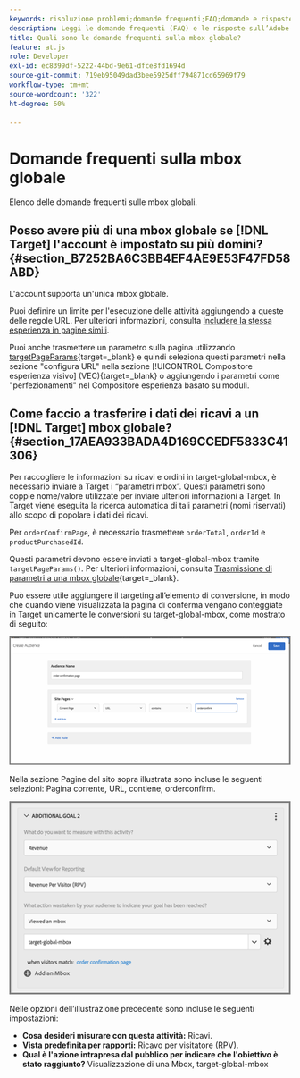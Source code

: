 ```yaml
---
keywords: risoluzione problemi;domande frequenti;FAQ;domande e risposte;globale;mbox globale
description: Leggi le domande frequenti (FAQ) e le risposte sull’Adobe [!DNL Target] mbox globali.
title: Quali sono le domande frequenti sulla mbox globale?
feature: at.js
role: Developer
exl-id: ec8399df-5222-44bd-9e61-dfce8fd1694d
source-git-commit: 719eb95049dad3bee5925dff794871cd65969f79
workflow-type: tm+mt
source-wordcount: '322'
ht-degree: 60%

---
```


# Domande frequenti sulla mbox globale

Elenco delle domande frequenti sulle mbox globali.

## Posso avere più di una mbox globale se [!DNL Target] l&#39;account è impostato su più domini? {#section_B7252BA6C3BB4EF4AE9E53F47FD58ABD}

L&#39;account supporta un&#39;unica mbox globale.

Puoi definire un limite per l&#39;esecuzione delle attività aggiungendo a queste delle regole URL. Per ulteriori informazioni, consulta [Includere la stessa esperienza in pagine simili](/help/main/c-experiences/c-visual-experience-composer/temtest.md#task_2539D51A18044F82B0D9895636546781).

Puoi anche trasmettere un parametro sulla pagina utilizzando [targetPageParams](https://developer.adobe.com/target/implement/client-side/atjs/atjs-functions/targetpageparams/){target=_blank} e quindi seleziona questi parametri nella sezione &quot;configura URL&quot; nella sezione [!UICONTROL Compositore esperienza visivo] (VEC){target=_blank} o aggiungendo i parametri come &quot;perfezionamenti&quot; nel Compositore esperienza basato su moduli.

## Come faccio a trasferire i dati dei ricavi a un [!DNL Target] mbox globale? {#section_17AEA933BADA4D169CCEDF5833C41306}

Per raccogliere le informazioni su ricavi e ordini in target-global-mbox, è necessario inviare a Target i “parametri mbox”. Questi parametri sono coppie nome/valore utilizzate per inviare ulteriori informazioni a Target. In Target viene eseguita la ricerca automatica di tali parametri (nomi riservati) allo scopo di popolare i dati dei ricavi.

Per `orderConfirmPage`, è necessario trasmettere `orderTotal`, `orderId` e `productPurchasedId`.

Questi parametri devono essere inviati a target-global-mbox tramite `targetPageParams()`. Per ulteriori informazioni, consulta [Trasmissione di parametri a una mbox globale](https://developer.adobe.com/target/implement/client-side/atjs/global-mbox/pass-parameters-to-global-mbox/){target=_blank}.

Può essere utile aggiungere il targeting all’elemento di conversione, in modo che quando viene visualizzata la pagina di conferma vengano conteggiate in Target unicamente le conversioni su target-global-mbox, come mostrato di seguito:

![](assets/revenue1.png)

Nella sezione Pagine del sito sopra illustrata sono incluse le seguenti selezioni: Pagina corrente, URL, contiene, orderconfirm.

![](assets/revenue2.png)

Nelle opzioni dell’illustrazione precedente sono incluse le seguenti impostazioni:

* **Cosa desideri misurare con questa attività:** Ricavi.
* **Vista predefinita per rapporti:** Ricavo per visitatore (RPV).
* **Qual è l&#39;azione intrapresa dal pubblico per indicare che l&#39;obiettivo è stato raggiunto?** Visualizzazione di una Mbox, target-global-mbox
